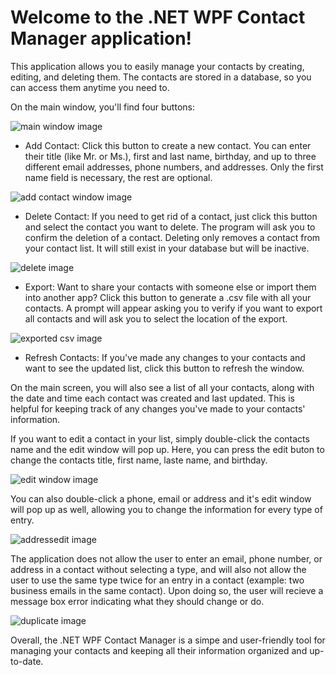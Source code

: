 
# Welcome to the .NET WPF Contact Manager application!

This application allows you to easily manage your contacts by creating, editing, and deleting them. The contacts are stored in a database, so you can access them anytime you need to.

On the main window, you'll find four buttons:

![main window image](screenshots/mainwindow.png)

- Add Contact: Click this button to create a new contact. You can enter their title (like Mr. or Ms.), first and last name, birthday, and up to three different email addresses, phone numbers, and addresses. Only the first name field is necessary, the rest are optional.

![add contact window image](screenshots/newcontact.png)

- Delete Contact: If you need to get rid of a contact, just click this button and select the contact you want to delete. The program will ask you to confirm the deletion of a contact. Deleting only removes a contact from your contact list. It will still exist in your database but will be inactive.

![delete image](https://user-images.githubusercontent.com/57469766/208754491-bd3d7d6c-ac33-4481-8f34-94509e7ce616.png)

- Export: Want to share your contacts with someone else or import them into another app? Click this button to generate a .csv file with all your contacts. A prompt will appear asking you to verify if you want to export all contacts and will ask you to select the location of the export.

![exported csv image](screenshots/export.png)

- Refresh Contacts: If you've made any changes to your contacts and want to see the updated list, click this button to refresh the window.


On the main screen, you will also see a list of all your contacts, along with the date and time each contact was created and last updated. This is helpful for keeping track of any changes you've made to your contacts' information.

If you want to edit a contact in your list, simply double-click the contacts name and the edit window will pop up. Here, you can press the edit buton to change the contacts title, first name, laste name, and birthday.

![edit window image](screenshots/edit.png)

You can also double-click a phone, email or address and it's edit window will pop up as well, allowing you to change the information for every type of entry.

![addressedit image](https://user-images.githubusercontent.com/57469766/208754287-a9368883-566e-450c-b48d-7a5550337f46.png)

The application does not allow the user to enter an email, phone number, or address in a contact without selecting a type, and will also not allow the user to use the same type twice for an entry in a contact (example: two business emails in the same contact).
Upon doing so, the user will recieve a message box error indicating what they should change or do.

![duplicate image](https://user-images.githubusercontent.com/57469766/208755212-bec703bb-3014-40e0-946a-08e3d750360c.png)

Overall, the .NET WPF Contact Manager is a simpe and user-friendly tool for managing your contacts and keeping all their information organized and up-to-date.
